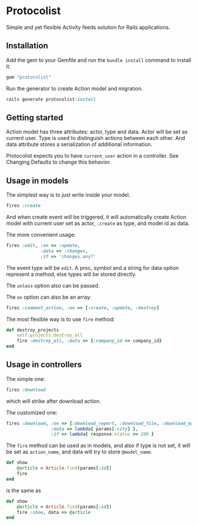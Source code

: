 Protocolist
===========

Simple and yet flexible Activity feeds solution for Rails
applications.

Installation
------------

Add the gem to your Gemfile and run the `bundle install` command to install it.

```ruby
gem "protocolist"
```

Run the generator to create Action model and migration.

```ruby
rails generate protocolist:install
```

Getting started
---------------

Action model has three attributes: actor, type and data. Actor will be
set as current user. Type is used to distinguish actions
between each other. And data attribute stores a serialization of
additional information.

Protocolist expects you to have `current_user` action in a controller.
See Changing Defaults to change this behavior.

Usage in models
---------------

The simplest way is to just write inside your model.

```ruby
fires :create
```

And when create event will be triggered,  it will automatically create
Action model with current user set as actor, `:create` as type, and
model id as data.

The more convenient usage:

```ruby
fires :edit, :on => :update,
             :data => :changes,
             :if => 'changes.any?'
```

The event type will be `edit`. A proc, symbol and a string for data
option represent a method, else types will be stored directly.

The `unless` option also can be passed.

The `on` option can also be an array:

```ruby
fires :comment_action, :on => [:create, :update, :destroy]
```

The most flexible way is to use `fire` method:

```ruby
def destroy_projects
    self.projects.destroy_all
    fire :destroy_all, :data => {:company_id => company_id}
end
```

Usage in controllers
--------------------

The simple one:

```ruby
fires :download
```

which will strike after download action.

The customized one:

```ruby
fires :download, :on => [:download_report, :download_file, :download_map],
                 :data => lambda{ params[:city] },
                 :if => lambda{ response.status == 200 }
```

The `fire` method can be used as in models, and also if type is not
set, it will be set as `action_name`, and data will try to store
`@model_name`.

```ruby
def show
    @article = Article.find(params[:id])
    fire
end
```
is the same as

```ruby
def show
    @article = Article.find(params[:id])
    fire :show, data => @article
end
```
